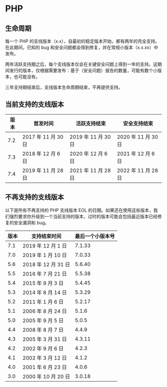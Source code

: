 # PHP

## 生命周期

每一个 PHP 的支线版本（x.x），自最初的稳定版本开始，都有两年的完全支持。在此期间，已知的 bug 和安全问题都会得到修复，并在常规小版本（x.x.xx）中发布。

两年活跃支持期之后，每个支线版本仅会在关键安全问题上得到一年的支持。这期间发行的版本，仅根据需要发布：基于（安全问题）报告的数量，可能有数个小版本，也可能没有。

三年支持期结束后，支线版本生命周期结束，不再提供支持。

## 当前支持的支线版本
|版本|首发时间|活跃支持结束|安全支持结束|
|--- |--- |--- |---|
|7.2|2017 年 11 月 30 日|2019 年 11 月 30 日|2020 年 11 月 30 日|
|7.3|2018 年 12 月 6 日|2020 年 12 月 6 日|2021 年 12 月 6 日|
|7.4|2019 年 11 月 28 日|2021 年 11 月 28 日|2022 年 11 月 28 日|

## 不再支持的支线版本
以下是所有不再支持的 PHP 支线版本 EOL 的日期。如果还在使用这些版本，我们强烈要求你升级到一个当前支持的版本，过时的版本可能会包括最近版本已经修复的安全漏洞和 bug。

|版本|支持结束时间|最后一个小版本号|
|--- |--- |--- |
|7.1|2019 年 12 月 1 日|7.1.33|
|7.0|2019 年 1 月 10 日|7.0.33|
|5.6|2018 年 12 月 31 日|5.6.40|
|5.5|2016 年 7 月 21 日|5.5.38|
|5.4|2015 年 9 月 3 日|5.4.45|
|5.3|2014 年 8 月 14 日|5.3.29|
|5.2|2011 年 1 月 6 日|5.2.17|
|5.1|2006 年 8 月 24 日|5.1.6|
|5.0|2005 年 9 月 5 日|5.0.5|
|4.4|2008 年 8 月 7 日|4.4.9|
|4.3|2005 年 3 月 31 日|4.3.11|
|4.2|2002 年 9 月 6 日|4.2.3|
|4.1|2002 年 3 月 12 日|4.1.2|
|4.0|2001 年 6 月 23 日|4.0.6|
|3.0|2000 年 10 月 20 日|3.0.18|
